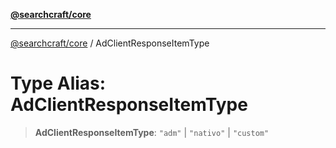 [**@searchcraft/core**](/reference/sdk/core/README.md)

***

[@searchcraft/core](/reference/sdk/core/globals.md) / AdClientResponseItemType

# Type Alias: AdClientResponseItemType

> **AdClientResponseItemType**: `"adm"` \| `"nativo"` \| `"custom"`
